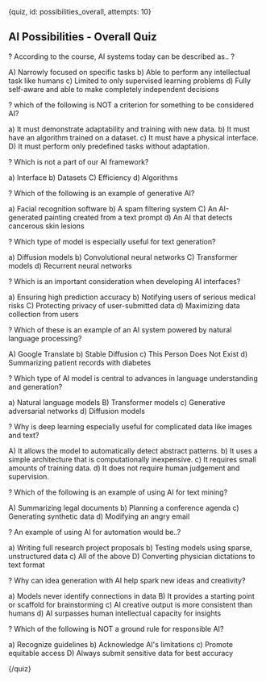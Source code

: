 
{quiz, id: possibilities_overall, attempts: 10}

## AI Possibilities - Overall Quiz

? According to the course, AI systems today can be described as.. ?

A) Narrowly focused on specific tasks
b) Able to perform any intellectual task like humans
c) Limited to only supervised learning problems
d) Fully self-aware and able to make completely independent decisions

? which of the following is NOT a criterion for something to be considered AI?

a) It must demonstrate adaptability and training with new data.
b) It must have an algorithm trained on a dataset.
c) It must have a physical interface.
D) It must perform only predefined tasks without adaptation.

? Which is not a part of our AI framework?

a) Interface
b) Datasets
C) Efficiency
d) Algorithms

? Which of the following is an example of generative AI?

a) Facial recognition software
b) A spam filtering system
C) An AI-generated painting created from a text prompt
d) An AI that detects cancerous skin lesions

? Which type of model is especially useful for text generation?

a) Diffusion models
b) Convolutional neural networks
C) Transformer models
d) Recurrent neural networks

? Which is an important consideration when developing AI interfaces?

a) Ensuring high prediction accuracy
b) Notifying users of serious medical risks
C) Protecting privacy of user-submitted data
d) Maximizing data collection from users

? Which of these is an example of an AI system powered by natural language processing?

A) Google Translate
b) Stable Diffusion
c) This Person Does Not Exist
d) Summarizing patient records with diabetes

? Which type of AI model is central to advances in language understanding and generation?

a) Natural language models
B) Transformer models
c) Generative adversarial networks
d) Diffusion models

? Why is deep learning especially useful for complicated data like images and text?

A) It allows the model to automatically detect abstract patterns.
b) It uses a simple architecture that is computationally inexpensive.
c) It requires small amounts of training data.
d) It does not require human judgement and supervision.

? Which of the following is an example of using AI for text mining?

A) Summarizing legal documents
b) Planning a conference agenda
c) Generating synthetic data
d) Modifying an angry email

? An example of using AI for automation would be..?

a) Writing full research project proposals
b) Testing models using sparse, unstructured data
c) All of the above
D) Converting physician dictations to text format

? Why can idea generation with AI help spark new ideas and creativity?

a) Models never identify connections in data
B) It provides a starting point or scaffold for brainstorming
c) AI creative output is more consistent than humans
d) AI surpasses human intellectual capacity for insights

? Which of the following is NOT a ground rule for responsible AI?

a) Recognize guidelines
b) Acknowledge AI's limitations
c) Promote equitable access
D) Always submit sensitive data for best accuracy 

{/quiz}
